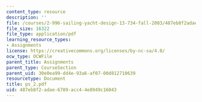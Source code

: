 ```yaml
---
content_type: resource
description: ''
file: /courses/2-996-sailing-yacht-design-13-734-fall-2003/487eb8f2adae6789acc44e8949c16043_ps_2.pdf
file_size: 16322
file_type: application/pdf
learning_resource_types:
- Assignments
license: https://creativecommons.org/licenses/by-nc-sa/4.0/
ocw_type: OCWFile
parent_title: Assignments
parent_type: CourseSection
parent_uid: 30e0ea99-dd4e-93a6-af07-00d812710639
resourcetype: Document
title: ps_2.pdf
uid: 487eb8f2-adae-6789-acc4-4e8949c16043
---
```

